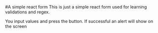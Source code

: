 #A simple react form
This is just a simple react form used for learning validations and regex.

You input values and press the button. If successful an alert will show on the screen
